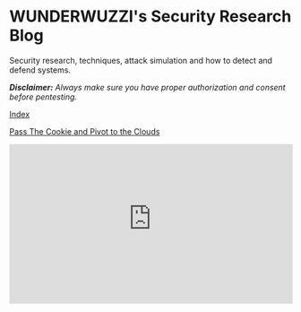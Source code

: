 # WUNDERWUZZI's Security Research Blog
Security research, techniques, attack simulation and how to detect and defend systems.

<i><b>Disclaimer:</b> Always make sure you have proper authorization and consent before pentesting.</i>

<a href="https://wunderwuzzi23.github.io/blog/index.html">Index</a>

<a href="https://wunderwuzzi23.github.io/blog/passthecookie.html">Pass The Cookie and Pivot to the Clouds</a>

  <iframe width="506" height="285" src="https://www.youtube-nocookie.com/embed/y24_QQjbHFA?start=6630&end=6980" frameborder="0" allow="accelerometer; autoplay; encrypted-media; allowfullscreen"></iframe>
